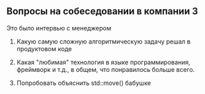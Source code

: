 ## Вопросы на собеседовании в компании 3

Это было интервью с менеджером

1. Какую самую сложную алгоритмическую задачу решал в продуктовом коде

2. Какая "любимая" технология в языке программирования, фреймворк и т.д., 
в общем, что понравилось больше всего.

3. Попробовать объяснить std::move() бабушке
